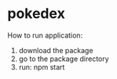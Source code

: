 # pokedex


How to run application:
1) download the package 
2) go to the package directory 
3) run: npm start




